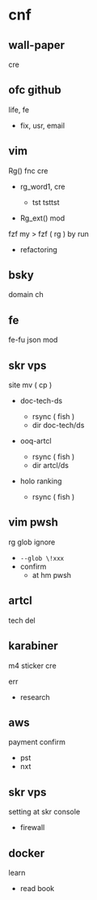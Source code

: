 
# cnf


## wall-paper

cre


## ofc github

life, fe
- fix, usr, email


## vim

Rg() fnc cre

- rg_word1, cre
  - tst  tsttst

- Rg_ext() mod


fzf my > fzf ( rg ) by run
- refactoring


## bsky

domain ch


## fe

fe-fu json mod


## skr vps

site mv ( cp )
- doc-tech-ds
  - rsync ( fish )
  - dir doc-tech/ds

- ooq-artcl
  - rsync ( fish )
  - dir artcl/ds

- holo ranking
  - rsync ( fish )


## vim  pwsh

rg glob ignore
- `--glob \!xxx`
- confirm
  - at hm pwsh


## artcl

tech del


## karabiner

m4 sticker cre


err
- research


## aws

payment confirm
- pst
- nxt


## skr vps

setting at skr console
- firewall


## docker

learn
- read book



